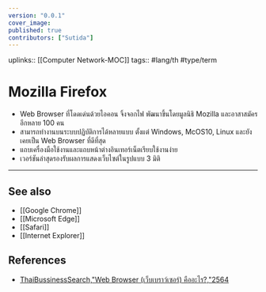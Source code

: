```yaml
---
version: "0.0.1"
cover_image:
published: true
contributors: ["Sutida"]
---
```

uplinks::  [[Computer Network-MOC]]
tags:: #lang/th #type/term

# Mozilla Firefox
-  Web Browser ที่โดดเด่นด้วยไอคอน จิ้งจอกไฟ พัฒนาขึ้นโดยมูลนิธิ Mozilla และอาสาสมัครอีกหลาย 100 คน 
- สามารถทำงานบนระบบปฏิบัติการได้หลายแบบ ตั้งแต่ Windows, McOS10, Linux และยังเคยเป็น Web Browser ที่ดีที่สุด
- แถบเครื่องมือใช้งานและแถบหน้าต่างอินเทอร์เน็ตเรียบใช้งานง่าย
- เวอร์ชันล่าสุดรองรับผลการแสดงเว็บไซต์ในรูปแบบ 3 มิติ
---
## See also
- [[Google Chrome]]
- [[Microsoft Edge]]
- [[Safari]]
- [[Internet Explorer]]
## References
- [ThaiBussinessSearch,"Web Browser (เว็บเบราว์เซอร์) คืออะไร?,"2564](https://www.thaibusinesssearch.com/marketing/web-browser/) 
